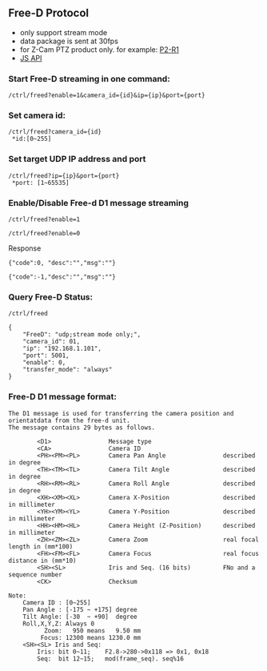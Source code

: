 
## Free-D Protocol

- only support stream mode
- data package is sent at 30fps
- for Z-Cam PTZ product only. for example: [P2-R1](https://www.z-cam.com/p2-r1/)
- [JS API](http/api.js)

### Start Free-D streaming in one command:
```
/ctrl/freed?enable=1&camera_id={id}&ip={ip}&port={port}
```

### Set camera id:
```
/ctrl/freed?camera_id={id}
 *id:[0~255]
```
### Set target UDP IP address and port
```
/ctrl/freed?ip={ip}&port={port}
 *port: [1~65535]
```
### Enable/Disable Free-d D1 message streaming
```
/ctrl/freed?enable=1
```
```
/ctrl/freed?enable=0
```
Response
```
{"code":0, "desc":"","msg":""}
```
```
{"code":-1,"desc":"","msg":""}
```

### Query Free-D Status:
```
/ctrl/freed
```
```
{
	"FreeD": "udp;stream mode only;",
	"camera_id": 01,
	"ip": "192.168.1.101",
	"port": 5001,
	"enable": 0,
	"transfer_mode": "always"
}
```

### Free-D D1 message format:
```
The D1 message is used for transferring the camera position and orientatdata from the free-d unit.
The message contains 29 bytes as follows.

        <D1>                Message type
        <CA>                Camera ID
        <PH><PM><PL>        Camera Pan Angle                described in degree
        <TH><TM><TL>        Camera Tilt Angle               described in degree
        <RH><RM><RL>        Camera Roll Angle               described in degree
        <XH><XM><XL>        Camera X-Position               described in millimeter
        <YH><YM><YL>        Camera Y-Position               described in millimeter
        <HH><HM><HL>        Camera Height (Z-Position)      described in millimeter
        <ZH><ZM><ZL>        Camera Zoom                     real focal length in (mm*100)
        <FH><FM><FL>        Camera Focus                    real focus distance in (mm*10)
        <SH><SL>            Iris and Seq. (16 bits)         FNo and a sequence number
        <CK>                Checksum

Note:
    Camera ID : [0~255]
    Pan Angle : [-175 ~ +175] degree
    Tilt Angle: [-30  ~ +90]  degree
    Roll,X,Y,Z: Always 0
          Zoom:   950 means   9.50 mm
         Focus: 12300 means 1230.0 mm
    <SH><SL> Iris and Seq:
        Iris: bit 0~11;    F2.8->280->0x118 => 0x1, 0x18
        Seq:  bit 12~15;   mod(frame_seq). seq%16
```

